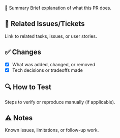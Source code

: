 📄 Summary
Brief explanation of what this PR does.

## 🧩 Related Issues/Tickets
Link to related tasks, issues, or user stories.

## ✅ Changes
- [x] What was added, changed, or removed
- [x] Tech decisions or tradeoffs made

## 🔍 How to Test
Steps to verify or reproduce manually (if applicable).

## ⚠️ Notes
Known issues, limitations, or follow-up work.